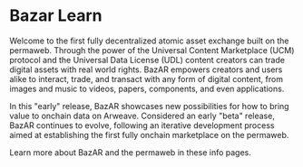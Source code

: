 # Bazar Learn

Welcome to the first fully decentralized atomic asset exchange built on the permaweb. Through the power of the Universal Content Marketplace (UCM) protocol and the Universal Data License (UDL) content creators can trade digital assets with real world rights. BazAR empowers creators and users alike to interact, trade, and transact with any form of digital content, from images and music to videos, papers, components, and even applications.

In this "early" release, BazAR showcases new possibilities for how to bring value to onchain data on Arweave. Considered an early "beta" release, BazAR continues to evolve, following an iterative development process aimed at establishing the first fully onchain marketplace on the permaweb.

Learn more about BazAR and the permaweb in these info pages.
